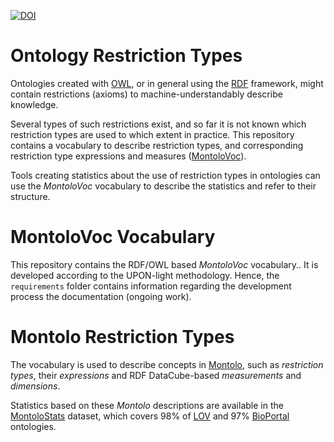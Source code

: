 [![DOI](https://zenodo.org/badge/161186859.svg)](http://doi.org/10.5281/zenodo.2638002)

# Ontology Restriction Types

Ontologies created with [OWL](https://www.w3.org/TR/owl2-overview/), 
or in general using the [RDF](https://www.w3.org/TR/rdf11-concepts/) framework, might contain restrictions (axioms) to machine-understandably describe knowledge.

Several types of such restrictions exist, and so far it is not known which restriction types are used to which extent in practice. 
This repository contains a vocabulary to describe restriction types, and corresponding restriction type expressions and measures ([MontoloVoc](montolo-voc.owl)).

Tools creating statistics about the use of restriction types in ontologies can use the *MontoloVoc* vocabulary to describe the statistics and refer to their structure.

# MontoloVoc Vocabulary

This repository contains the RDF/OWL based *MontoloVoc* vocabulary..
It is developed according to the UPON-light methodology. 
Hence, the `requirements` folder contains information regarding the development process the documentation (ongoing work).


# Montolo Restriction Types

The vocabulary is used to describe concepts in [Montolo](https://github.com/IDLabResearch/Montolo),
such as *restriction types*, their *expressions* and RDF DataCube-based *measurements* and *dimensions*.

Statistics based on these *Montolo* descriptions are available in the [MontoloStats](https://w3id.org/montolo/data/montolo-stats) dataset,
which covers 98% of [LOV](http://lov.linkeddata.es) and 97% [BioPortal](https://bioportal.bioontology.org) ontologies.

